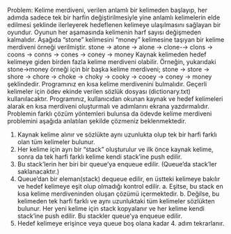 Problem: Kelime merdiveni, verilen anlamlı bir kelimeden başlayıp, her adımda sadece tek bir harfin 
değiştirilmesiyle yine anlamlı kelimelerin elde edilmesi şeklinde ilerleyerek hedeflenen kelimeye 
ulaşılmasını sağlayan bir oyundur. Oyunun her aşamasında kelimenin harf sayısı değişmeden 
kalmalıdır. Aşağıda “stone” kelimesini “money” kelimesine taşıyan bir kelime merdiveni örneği 
verilmiştir.
stone → atone → alone → clone-→ clons → coons → conns → cones → coney → money
Kaynak kelimeden hedef kelimeye giden birden fazla kelime merdiveni olabilir. Örneğin, yukarıdaki 
stone→money örneği için bir başka kelime merdiveni;
stone → store → shore → chore → choke → choky → cooky → cooey → coney → money şeklindedir. 
Programınız en kısa kelime merdivenini bulmalıdır. Geçerli kelimeler için ödev ekinde verilen sözlük 
dosyası (dictionary.txt) kullanılacaktır.
Programınız, kullanıcıdan okunan kaynak ve hedef kelimeleri alarak en kısa merdiveni oluşturmalı ve 
adımlarını ekrana yazdırmalıdır. Problemin farklı çözüm yöntemleri bulunsa da ödevde kelime 
merdiveni problemini aşağıda anlatılan şekilde çözmeniz beklenmektedir. 
1. Kaynak kelime alınır ve sözlükte aynı uzunlukta olup tek bir harfi farklı olan tüm kelimeler 
bulunur. 
2. Her kelime için ayrı bir “stack” oluşturulur ve ilk önce kaynak kelime, sonra da tek harfi farklı 
kelime kendi stack’ine push edilir. 
3. Bu stack’lerin her biri bir queue’ya enqueue edilir. (Queue’da stack’ler saklanacaktır.)
4. Queue’dan bir eleman(stack) dequeue edilir, en üstteki kelimeye bakılır ve hedef kelimeye eşit 
olup olmadığı kontrol edilir. 
a. Eşitse, bu stack en kısa kelime merdiveninden oluşan çözümü içermektedir. 
b. Değilse, bu kelimeden tek harfi farklı ve aynı uzunluktaki tüm kelimeler sözlükten 
bulunur. Her yeni kelime için stack kopyalanır ve her kelime kendi stack’ine push edilir. 
Bu stackler queue’ya enqueue edilir.
5. Hedef kelimeye erişince veya queue boş olana kadar 4. adım tekrarlanır.
